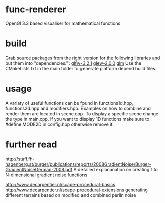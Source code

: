 # func-renderer
OpenGl 3.3 based visualiser for mathematical functions

# build
Grab source packages from the right version for the following libraries and but them into "dependencies/":
[glfw-3.2.1](http://www.glfw.org/download.html)
[glew-2.0.0](http://glew.sourceforge.net/)
[glm](https://github.com/g-truc/glm/tags)
Use the CMakeLists.txt in the main folder to generate platform depend build files.

# usage
A variaty of useful functions can be found in functions1d.hpp, functions2d.hpp and modifiers.hpp.
Examples on how to combine and render them are located in scene.cpp.
To display a specific scene change the type in main.cpp.
If you want to display 1D functions make sure to #define MODE2D in config.hpp
otherwise remove it.

# further read
http://staff.fh-hagenberg.at/burger/publications/reports/2008GradientNoise/Burger-GradientNoiseGerman-2008.pdf
A detailed explananation on creating 1 to N-dimensional gradient noise functions

http://www.decarpentier.nl/scape-procedural-basics
http://www.decarpentier.nl/scape-procedural-extensions
generating different terrains based on modified and combined perlin noise
